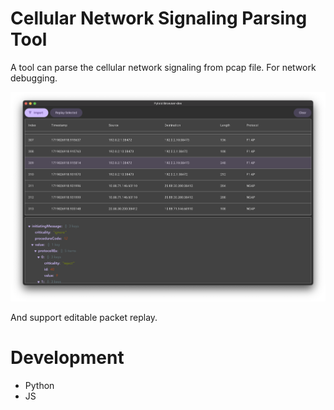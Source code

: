 # Cellular Network Signaling Parsing Tool

A tool can parse the cellular network signaling from pcap file. For network debugging.

<img src="doc/demo.png"/>

And support editable packet replay.

# Development

- Python
- JS
